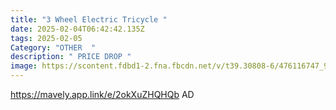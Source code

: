 ```yaml
---
title: "3 Wheel Electric Tricycle "
date: 2025-02-04T06:42:42.135Z
tags: 2025-02-05
Category: "OTHER  "
description: " PRICE DROP "
image: https://scontent.fdbd1-2.fna.fbcdn.net/v/t39.30808-6/476116747_9703372523020094_2945124796739907053_n.jpg?_nc_cat=111&ccb=1-7&_nc_sid=aa7b47&_nc_ohc=ekSgTULK3EAQ7kNvgG2KtI2&_nc_zt=23&_nc_ht=scontent.fdbd1-2.fna&_nc_gid=ArFL7e1pGMtTEmy3FNkmJh9&oh=00_AYCQtWQK2Va9BlH_gOXsPY3PxJ7SrvVgchf6hpduP-5vmA&oe=67A78C6B
---
```

https://mavely.app.link/e/2okXuZHQHQb   AD